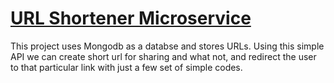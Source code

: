 # [URL Shortener Microservice](https://www.freecodecamp.org/learn/back-end-development-and-apis/back-end-development-and-apis-projects/url-shortener-microservice)
This project uses Mongodb as a databse and stores URLs. Using this simple API we can create short url for sharing and what not, and redirect the user to that particular link with just a few set of simple codes.

